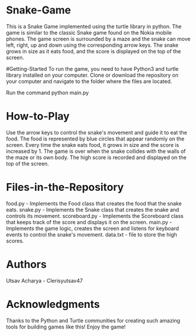 # Snake-Game
This is a Snake Game implemented using the turtle library in python. The game is similar to the classic Snake game found on the Nokia mobile phones. 
The game screen is surrounded by a maze and the snake can move left, right, up and down using the corresponding arrow keys. 
The snake grows in size as it eats food, and the score is displayed on the top of the screen.

#Getting-Started
To run the game, you need to have Python3 and turtle library installed on your computer.
Clone or download the repository on your computer and navigate to the folder where the files are located.

Run the command python main.py

# How-to-Play

Use the arrow keys to control the snake's movement and guide it to eat the food. The food is represented by blue circles that appear randomly on the screen. Every time the snake eats food, it grows in size and the score is increased by 1.
The game is over when the snake collides with the walls of the maze or its own body. The high score is recorded and displayed on the top of the screen.

# Files-in-the-Repository
food.py - Implements the Food class that creates the food that the snake eats.
snake.py - Implements the Snake class that creates the snake and controls its movement.
scoreboard.py - Implements the Scoreboard class that keeps track of the score and displays it on the screen.
main.py - Implements the game logic, creates the screen and listens for keyboard events to control the snake's movement.
data.txt - file to store the high scores.

# Authors
Utsav Acharya - Clerisyutsav47

# Acknowledgments
Thanks to the Python and Turtle communities for creating such amazing tools for building games like this! Enjoy the game!
